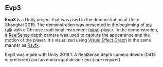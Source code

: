 Evp3                                                                            
----                                                                            
                                                                                
**Evp3** is a Unity project that was used in the demonstration at Unite
Shanghai 2019. The demonstration was presented in the beginning of [my talk]
with a Chinese traditional instrument ([pipa]) player. In the demonstration, a
[RealSense] depth camera was used to capture the appearance and the motion of
the player. It's visualized using [Visual Effect Graph] in the same manner as
[Rsvfx].

[my talk]: https://github.com/keijiro/unite-asia-2019-deck
[pipa]: https://en.wikipedia.org/wiki/Pipa
[RealSense]: https://en.wikipedia.org/wiki/Intel_RealSense
[Visual Effect Graph]: https://unity.com/visual-effect-graph
[Rsvfx]: https://github.com/keijiro/Rsvfx

Evp3 was made with Unity 2019.1. A RealSense depth camera device (D415 is
preferred) and an audio input device (mic) are required.
